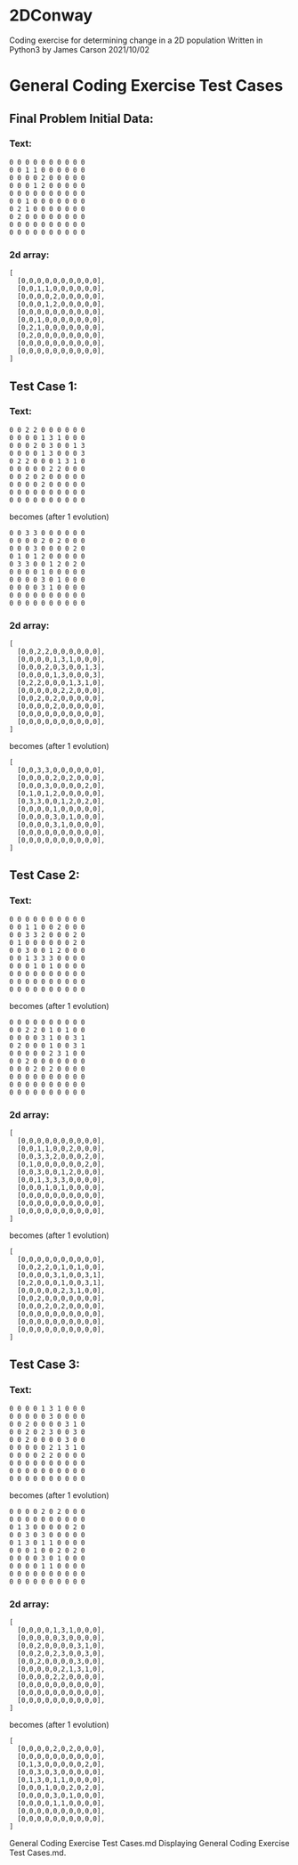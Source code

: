 # 2DConway
Coding exercise for determining change in a 2D population
Written in Python3 by James Carson 2021/10/02

# General Coding Exercise Test Cases

## Final Problem Initial Data:
### Text:
```
0 0 0 0 0 0 0 0 0 0
0 0 1 1 0 0 0 0 0 0
0 0 0 0 2 0 0 0 0 0
0 0 0 1 2 0 0 0 0 0
0 0 0 0 0 0 0 0 0 0
0 0 1 0 0 0 0 0 0 0
0 2 1 0 0 0 0 0 0 0
0 2 0 0 0 0 0 0 0 0
0 0 0 0 0 0 0 0 0 0
0 0 0 0 0 0 0 0 0 0
```

### 2d array:
```
[
  [0,0,0,0,0,0,0,0,0,0],
  [0,0,1,1,0,0,0,0,0,0],
  [0,0,0,0,2,0,0,0,0,0],
  [0,0,0,1,2,0,0,0,0,0],
  [0,0,0,0,0,0,0,0,0,0],
  [0,0,1,0,0,0,0,0,0,0],
  [0,2,1,0,0,0,0,0,0,0],
  [0,2,0,0,0,0,0,0,0,0],
  [0,0,0,0,0,0,0,0,0,0],
  [0,0,0,0,0,0,0,0,0,0],
]
```


## Test Case 1:
### Text:
```
0 0 2 2 0 0 0 0 0 0
0 0 0 0 1 3 1 0 0 0
0 0 0 2 0 3 0 0 1 3
0 0 0 0 1 3 0 0 0 3
0 2 2 0 0 0 1 3 1 0
0 0 0 0 0 2 2 0 0 0
0 0 2 0 2 0 0 0 0 0
0 0 0 0 2 0 0 0 0 0
0 0 0 0 0 0 0 0 0 0
0 0 0 0 0 0 0 0 0 0
```
becomes (after 1 evolution)
```
0 0 3 3 0 0 0 0 0 0
0 0 0 0 2 0 2 0 0 0
0 0 0 3 0 0 0 0 2 0
0 1 0 1 2 0 0 0 0 0
0 3 3 0 0 1 2 0 2 0
0 0 0 0 1 0 0 0 0 0
0 0 0 0 3 0 1 0 0 0
0 0 0 0 3 1 0 0 0 0
0 0 0 0 0 0 0 0 0 0
0 0 0 0 0 0 0 0 0 0
```

### 2d array:
```
[
  [0,0,2,2,0,0,0,0,0,0],
  [0,0,0,0,1,3,1,0,0,0],
  [0,0,0,2,0,3,0,0,1,3],
  [0,0,0,0,1,3,0,0,0,3],
  [0,2,2,0,0,0,1,3,1,0],
  [0,0,0,0,0,2,2,0,0,0],
  [0,0,2,0,2,0,0,0,0,0],
  [0,0,0,0,2,0,0,0,0,0],
  [0,0,0,0,0,0,0,0,0,0],
  [0,0,0,0,0,0,0,0,0,0],
]
```
becomes (after 1 evolution)
```
[
  [0,0,3,3,0,0,0,0,0,0],
  [0,0,0,0,2,0,2,0,0,0],
  [0,0,0,3,0,0,0,0,2,0],
  [0,1,0,1,2,0,0,0,0,0],
  [0,3,3,0,0,1,2,0,2,0],
  [0,0,0,0,1,0,0,0,0,0],
  [0,0,0,0,3,0,1,0,0,0],
  [0,0,0,0,3,1,0,0,0,0],
  [0,0,0,0,0,0,0,0,0,0],
  [0,0,0,0,0,0,0,0,0,0],
]
```

## Test Case 2:
### Text:
```
0 0 0 0 0 0 0 0 0 0
0 0 1 1 0 0 2 0 0 0
0 0 3 3 2 0 0 0 2 0
0 1 0 0 0 0 0 0 2 0
0 0 3 0 0 1 2 0 0 0
0 0 1 3 3 3 0 0 0 0
0 0 0 1 0 1 0 0 0 0
0 0 0 0 0 0 0 0 0 0
0 0 0 0 0 0 0 0 0 0
0 0 0 0 0 0 0 0 0 0
```
becomes (after 1 evolution)
```
0 0 0 0 0 0 0 0 0 0
0 0 2 2 0 1 0 1 0 0
0 0 0 0 3 1 0 0 3 1
0 2 0 0 0 1 0 0 3 1
0 0 0 0 0 2 3 1 0 0
0 0 2 0 0 0 0 0 0 0
0 0 0 2 0 2 0 0 0 0
0 0 0 0 0 0 0 0 0 0
0 0 0 0 0 0 0 0 0 0
0 0 0 0 0 0 0 0 0 0
```

### 2d array:
```
[
  [0,0,0,0,0,0,0,0,0,0],
  [0,0,1,1,0,0,2,0,0,0],
  [0,0,3,3,2,0,0,0,2,0],
  [0,1,0,0,0,0,0,0,2,0],
  [0,0,3,0,0,1,2,0,0,0],
  [0,0,1,3,3,3,0,0,0,0],
  [0,0,0,1,0,1,0,0,0,0],
  [0,0,0,0,0,0,0,0,0,0],
  [0,0,0,0,0,0,0,0,0,0],
  [0,0,0,0,0,0,0,0,0,0],
]
```
becomes (after 1 evolution)
```
[
  [0,0,0,0,0,0,0,0,0,0],
  [0,0,2,2,0,1,0,1,0,0],
  [0,0,0,0,3,1,0,0,3,1],
  [0,2,0,0,0,1,0,0,3,1],
  [0,0,0,0,0,2,3,1,0,0],
  [0,0,2,0,0,0,0,0,0,0],
  [0,0,0,2,0,2,0,0,0,0],
  [0,0,0,0,0,0,0,0,0,0],
  [0,0,0,0,0,0,0,0,0,0],
  [0,0,0,0,0,0,0,0,0,0],
]
```

## Test Case 3:
### Text:
```
0 0 0 0 1 3 1 0 0 0
0 0 0 0 0 3 0 0 0 0
0 0 2 0 0 0 0 3 1 0
0 0 2 0 2 3 0 0 3 0
0 0 2 0 0 0 0 3 0 0
0 0 0 0 0 2 1 3 1 0
0 0 0 0 2 2 0 0 0 0
0 0 0 0 0 0 0 0 0 0
0 0 0 0 0 0 0 0 0 0
0 0 0 0 0 0 0 0 0 0
```
becomes (after 1 evolution)
```
0 0 0 0 2 0 2 0 0 0
0 0 0 0 0 0 0 0 0 0
0 1 3 0 0 0 0 0 2 0
0 0 3 0 3 0 0 0 0 0
0 1 3 0 1 1 0 0 0 0
0 0 0 1 0 0 2 0 2 0
0 0 0 0 3 0 1 0 0 0
0 0 0 0 1 1 0 0 0 0
0 0 0 0 0 0 0 0 0 0
0 0 0 0 0 0 0 0 0 0
```

### 2d array:
```
[
  [0,0,0,0,1,3,1,0,0,0],
  [0,0,0,0,0,3,0,0,0,0],
  [0,0,2,0,0,0,0,3,1,0],
  [0,0,2,0,2,3,0,0,3,0],
  [0,0,2,0,0,0,0,3,0,0],
  [0,0,0,0,0,2,1,3,1,0],
  [0,0,0,0,2,2,0,0,0,0],
  [0,0,0,0,0,0,0,0,0,0],
  [0,0,0,0,0,0,0,0,0,0],
  [0,0,0,0,0,0,0,0,0,0],
]
```
becomes (after 1 evolution)
```
[
  [0,0,0,0,2,0,2,0,0,0],
  [0,0,0,0,0,0,0,0,0,0],
  [0,1,3,0,0,0,0,0,2,0],
  [0,0,3,0,3,0,0,0,0,0],
  [0,1,3,0,1,1,0,0,0,0],
  [0,0,0,1,0,0,2,0,2,0],
  [0,0,0,0,3,0,1,0,0,0],
  [0,0,0,0,1,1,0,0,0,0],
  [0,0,0,0,0,0,0,0,0,0],
  [0,0,0,0,0,0,0,0,0,0],
]
```

General Coding Exercise Test Cases.md
Displaying General Coding Exercise Test Cases.md.
